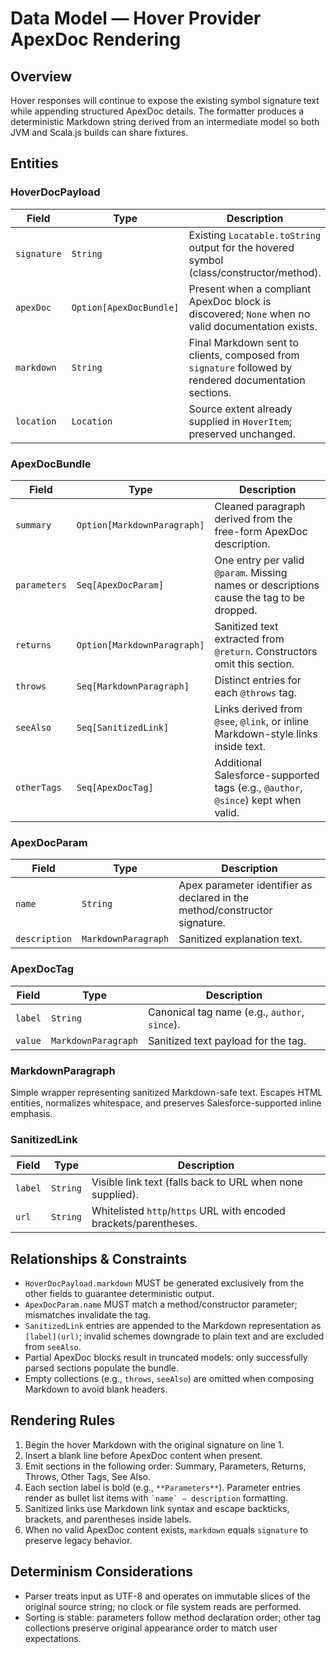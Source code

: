 # Data Model — Hover Provider ApexDoc Rendering

## Overview
Hover responses will continue to expose the existing symbol signature text while appending structured ApexDoc details. The formatter produces a deterministic Markdown string derived from an intermediate model so both JVM and Scala.js builds can share fixtures.

## Entities

### HoverDocPayload
| Field | Type | Description |
|-------|------|-------------|
| `signature` | `String` | Existing `Locatable.toString` output for the hovered symbol (class/constructor/method). |
| `apexDoc` | `Option[ApexDocBundle]` | Present when a compliant ApexDoc block is discovered; `None` when no valid documentation exists. |
| `markdown` | `String` | Final Markdown sent to clients, composed from `signature` followed by rendered documentation sections. |
| `location` | `Location` | Source extent already supplied in `HoverItem`; preserved unchanged. |

### ApexDocBundle
| Field | Type | Description |
|-------|------|-------------|
| `summary` | `Option[MarkdownParagraph]` | Cleaned paragraph derived from the free-form ApexDoc description. |
| `parameters` | `Seq[ApexDocParam]` | One entry per valid `@param`. Missing names or descriptions cause the tag to be dropped. |
| `returns` | `Option[MarkdownParagraph]` | Sanitized text extracted from `@return`. Constructors omit this section. |
| `throws` | `Seq[MarkdownParagraph]` | Distinct entries for each `@throws` tag. |
| `seeAlso` | `Seq[SanitizedLink]` | Links derived from `@see`, `@link`, or inline Markdown-style links inside text. |
| `otherTags` | `Seq[ApexDocTag]` | Additional Salesforce-supported tags (e.g., `@author`, `@since`) kept when valid. |

### ApexDocParam
| Field | Type | Description |
|-------|------|-------------|
| `name` | `String` | Apex parameter identifier as declared in the method/constructor signature. |
| `description` | `MarkdownParagraph` | Sanitized explanation text. |

### ApexDocTag
| Field | Type | Description |
|-------|------|-------------|
| `label` | `String` | Canonical tag name (e.g., `author`, `since`). |
| `value` | `MarkdownParagraph` | Sanitized text payload for the tag. |

### MarkdownParagraph
Simple wrapper representing sanitized Markdown-safe text. Escapes HTML entities, normalizes whitespace, and preserves Salesforce-supported inline emphasis.

### SanitizedLink
| Field | Type | Description |
|-------|------|-------------|
| `label` | `String` | Visible link text (falls back to URL when none supplied). |
| `url` | `String` | Whitelisted `http`/`https` URL with encoded brackets/parentheses. |

## Relationships & Constraints
- `HoverDocPayload.markdown` MUST be generated exclusively from the other fields to guarantee deterministic output.
- `ApexDocParam.name` MUST match a method/constructor parameter; mismatches invalidate the tag.
- `SanitizedLink` entries are appended to the Markdown representation as `[label](url)`; invalid schemes downgrade to plain text and are excluded from `seeAlso`.
- Partial ApexDoc blocks result in truncated models: only successfully parsed sections populate the bundle.
- Empty collections (e.g., `throws`, `seeAlso`) are omitted when composing Markdown to avoid blank headers.

## Rendering Rules
1. Begin the hover Markdown with the original signature on line 1.
2. Insert a blank line before ApexDoc content when present.
3. Emit sections in the following order: Summary, Parameters, Returns, Throws, Other Tags, See Also.
4. Each section label is bold (e.g., `**Parameters**`). Parameter entries render as bullet list items with `` `name` — description `` formatting.
5. Sanitized links use Markdown link syntax and escape backticks, brackets, and parentheses inside labels.
6. When no valid ApexDoc content exists, `markdown` equals `signature` to preserve legacy behavior.

## Determinism Considerations
- Parser treats input as UTF-8 and operates on immutable slices of the original source string; no clock or file system reads are performed.
- Sorting is stable: parameters follow method declaration order; other tag collections preserve original appearance order to match user expectations.
